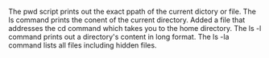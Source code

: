 The pwd script prints out the exact ppath of the current dictory or file.
The ls command prints the conent of the current directory.
Added a file that addresses the cd command which takes you to the home directory.
The ls -l command prints out a directory's content in long format.
The ls -la command lists all files including hidden files.
